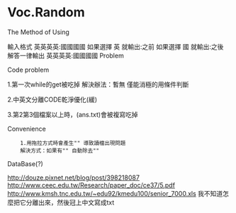 # Voc.Random
The Method of Using

輸入格式
    英英英英:國國國國
    如果選擇 英 就輸出:之前
    如果選擇 國 就輸出:之後
    解答一律輸出 英英英英:國國國國
Problem

Code problem

1.第一次while的get被吃掉
        解決辦法：暫無 僅能消極的用條件判斷

2.中英文分離CODE乾淨優化(緩)

3.第2第3個檔案以上時，(ans.txt)會被複寫吃掉

Convenience

        1.用拖拉方式時會產生"" 導致讀檔出現問題
        解決方式：如果有"" 自動除去""
DataBase(?)

http://douze.pixnet.net/blog/post/398218087
http://www.ceec.edu.tw/Research/paper_doc/ce37/5.pdf
http://www.kmsh.tnc.edu.tw/~edu92/kmedu100/senior_7000.xls
我不知道怎麼把它分離出來，然後冠上中文寫成txt
